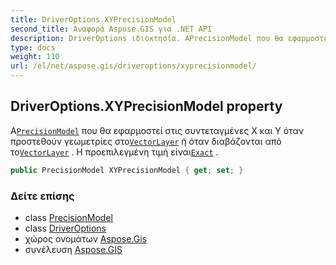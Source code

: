```yaml
---
title: DriverOptions.XYPrecisionModel
second_title: Αναφορά Aspose.GIS για .NET API
description: DriverOptions ιδιοκτησία. ΑPrecisionModel που θα εφαρμοστεί στις συντεταγμένες X και Y όταν προστεθούν γεωμετρίες στοVectorLayer ή όταν διαβάζονται από τοVectorLayer . Η προεπιλεγμένη τιμή είναιExact .
type: docs
weight: 110
url: /el/net/aspose.gis/driveroptions/xyprecisionmodel/
---
```

## DriverOptions.XYPrecisionModel property

Α[`PrecisionModel`](../../precisionmodel/) που θα εφαρμοστεί στις συντεταγμένες X και Y όταν προστεθούν γεωμετρίες στο[`VectorLayer`](../../vectorlayer/) ή όταν διαβάζονται από το[`VectorLayer`](../../vectorlayer/) . Η προεπιλεγμένη τιμή είναι[`Exact`](../../precisionmodel/exact/) .

```csharp
public PrecisionModel XYPrecisionModel { get; set; }
```

### Δείτε επίσης

* class [PrecisionModel](../../precisionmodel/)
* class [DriverOptions](../)
* χώρος ονομάτων [Aspose.Gis](../../driveroptions/)
* συνέλευση [Aspose.GIS](../../../)


